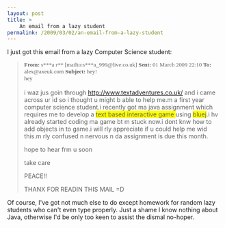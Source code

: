 ```yaml
---
layout: post
title: >
    An email from a lazy student
permalink: /2009/03/02/an-email-from-a-lazy-student
---
```

I just got this email from a lazy Computer Science student:
<blockquote>
<p class="MsoNormal" style="margin:0;"><strong><span style="font-size:10pt;font-family:'Tahoma', 'sans-serif';" lang="EN-US">From:</span></strong><span style="font-size:10pt;font-family:'Tahoma', 'sans-serif';" lang="EN-US"> s***a r** [mailto:s***a_999@live.co.uk]
<strong>Sent:</strong> 01 March 2009 22:10
<strong>To:</strong> alex@axeuk.com
<strong>Subject:</strong> hey!</span></p>
<p class="MsoNormal" style="margin:0;"><span style="font-size:small;font-family:Times New Roman;"> </span></p>
<p class="MsoNormal" style="margin:0 0 12pt;"><span style="font-size:10pt;font-family:'Verdana', 'sans-serif';">hey

i waz jus goin through <a href="http://www.textadventures.co.uk/">http://www.textadventures.co.uk/</a> and i came across ur id so i thought u might b able to help me.m a first year computer science student.i recently got ma java assignment which requires me to develop a <span style="background:yellow;">text based interactive game </span>using <span style="background:yellow;">bluej</span>.i hv already started coding ma game bt m stuck now.i dont knw how to add objects in to game.i will rly appreciate if u could help me wid this.m rly confused n nervous n da assignment is due this month.

hope to hear frm u soon

take care

PEACE!!

THANX FOR READIN THIS MAIL =D</span></p>
</blockquote>
Of course, I've got not much else to do except homework for random lazy students who can't even type properly. Just a shame I know nothing about Java, otherwise I'd be only too keen to assist the dismal no-hoper.